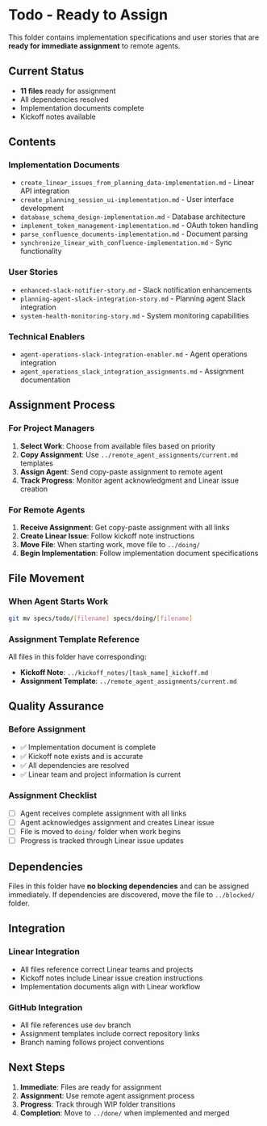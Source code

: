 # Todo - Ready to Assign

This folder contains implementation specifications and user stories that are **ready for immediate assignment** to remote agents.

## Current Status

- **11 files** ready for assignment
- All dependencies resolved
- Implementation documents complete
- Kickoff notes available

## Contents

### Implementation Documents

- `create_linear_issues_from_planning_data-implementation.md` - Linear API integration
- `create_planning_session_ui-implementation.md` - User interface development
- `database_schema_design-implementation.md` - Database architecture
- `implement_token_management-implementation.md` - OAuth token handling
- `parse_confluence_documents-implementation.md` - Document parsing
- `synchronize_linear_with_confluence-implementation.md` - Sync functionality

### User Stories

- `enhanced-slack-notifier-story.md` - Slack notification enhancements
- `planning-agent-slack-integration-story.md` - Planning agent Slack integration
- `system-health-monitoring-story.md` - System monitoring capabilities

### Technical Enablers

- `agent-operations-slack-integration-enabler.md` - Agent operations integration
- `agent_operations_slack_integration_assignments.md` - Assignment documentation

## Assignment Process

### For Project Managers

1. **Select Work**: Choose from available files based on priority
2. **Copy Assignment**: Use `../remote_agent_assignments/current.md` templates
3. **Assign Agent**: Send copy-paste assignment to remote agent
4. **Track Progress**: Monitor agent acknowledgment and Linear issue creation

### For Remote Agents

1. **Receive Assignment**: Get copy-paste assignment with all links
2. **Create Linear Issue**: Follow kickoff note instructions
3. **Move File**: When starting work, move file to `../doing/`
4. **Begin Implementation**: Follow implementation document specifications

## File Movement

### When Agent Starts Work

```bash
git mv specs/todo/[filename] specs/doing/[filename]
```

### Assignment Template Reference

All files in this folder have corresponding:

- **Kickoff Note**: `../kickoff_notes/[task_name]_kickoff.md`
- **Assignment Template**: `../remote_agent_assignments/current.md`

## Quality Assurance

### Before Assignment

- ✅ Implementation document is complete
- ✅ Kickoff note exists and is accurate
- ✅ All dependencies are resolved
- ✅ Linear team and project information is current

### Assignment Checklist

- [ ] Agent receives complete assignment with all links
- [ ] Agent acknowledges assignment and creates Linear issue
- [ ] File is moved to `doing/` folder when work begins
- [ ] Progress is tracked through Linear issue updates

## Dependencies

Files in this folder have **no blocking dependencies** and can be assigned immediately. If dependencies are discovered, move the file to `../blocked/` folder.

## Integration

### Linear Integration

- All files reference correct Linear teams and projects
- Kickoff notes include Linear issue creation instructions
- Implementation documents align with Linear workflow

### GitHub Integration

- All file references use `dev` branch
- Assignment templates include correct repository links
- Branch naming follows project conventions

## Next Steps

1. **Immediate**: Files are ready for assignment
2. **Assignment**: Use remote agent assignment process
3. **Progress**: Track through WIP folder transitions
4. **Completion**: Move to `../done/` when implemented and merged
